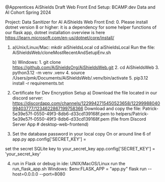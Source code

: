 @Apprentices AiShields Draft Web Front End Setup:
BCAMP.dev Data and AI Cohort Spring 2024

Project: Data Sanitizer for AI
AiShields Web Front End:
0. Please install dotnet version 8 or higher: it is a dependency for some helper functions of our flask app, dotnet installation overview is here https://learn.microsoft.com/en-us/dotnet/core/install/ 

1. a)Unix/Linux/Mac: 
        mkdir aiShieldsLocal
        cd aiShieldsLocal
    Run the file: AiShieldsWeb/cloneMostRecentAndSetupEnv.sh

   b) Windows: 
        1. git clone https://github.com/AiShieldsOrg/AiShieldsWeb.git
        2. cd AiShieldsWeb
        3. python3.12 -m venv .venv
        4. source /Users/pmk/Documents/AiShieldsWeb/.venv/bin/activate
        5. pip3.12 install -r requirements.txt
3. Certificate for Dev Encryption Setup
    a) Download the file located in our discord server: https://discordapp.com/channels/1229942715450523658/1229998804099403777/1234622867199758366
    Download and copy the file:
Patrick-5e39e57f-0550-49f3-8db6-d33cd139168f.pem
to helpers/Patrick-5e39e57f-0550-49f3-8db6-d33cd139168f.pem
(file from Discord Server App # desktop-web-frontend)

4. Set the database password in your local copy 
On or around line 6 of app.py 
app.config['SECRET_KEY'] = 

set the secret SQLite key to your_secret_key
app.config['SECRET_KEY'] = 'your_secret_key'

4. run in Flask or debug in ide:
UNIX/MacOS/Linux 
run the run_flask_app.sh
Windows:
$env:FLASK_APP = "app.py"
flask run --host=0.0.0.0 --port=8080


